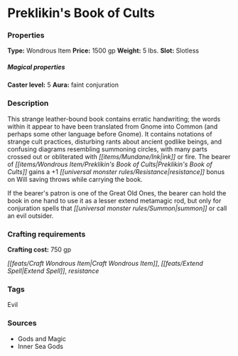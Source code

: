 ﻿---
Title: "Preklikin's Book of Cults"
Type: "Wondrous Item"
Price: "1500 gp"
Weight: "5 lbs."
Slot: "Slotless"
Caster level: "5"
Aura: "faint conjuration"
Description: |
  "This strange leather-bound book contains erratic handwriting; the words within it appear to have been translated from Gnome into Common (and perhaps some other language before Gnome). It contains notations of strange cult practices, disturbing rants about ancient godlike beings, and confusing diagrams resembling summoning circles, with many parts crossed out or obliterated with ink or fire. The bearer of _Preklikin's Book of Cults_ gains a +1 resistance bonus on Will saving throws while carrying the book.
  If the bearer's patron is one of the Great Old Ones, the bearer can hold the book in one hand to use it as a _lesser extend metamagic rod_, but only for conjuration spells that summon or call an evil outsider."
Crafting cost: "750 gp"
Sources: "['Gods and Magic', 'Inner Sea Gods']"
---

# Preklikin's Book of Cults

### Properties

**Type:** Wondrous Item **Price:** 1500 gp **Weight:** 5 lbs. **Slot:** Slotless

##### Magical properties

**Caster level:** 5 **Aura:** faint conjuration

### Description

This strange leather-bound book contains erratic handwriting; the words within it appear to have been translated from Gnome into Common (and perhaps some other language before Gnome). It contains notations of strange cult practices, disturbing rants about ancient godlike beings, and confusing diagrams resembling summoning circles, with many parts crossed out or obliterated with _[[items/Mundane/Ink|ink]]_ or fire. The bearer of _[[items/Wondrous Item/Preklikin's Book of Cults|Preklikin's Book of Cults]]_ gains a +1 _[[universal monster rules/Resistance|resistance]]_ bonus on Will saving throws while carrying the book.

If the bearer's patron is one of the Great Old Ones, the bearer can hold the book in one hand to use it as a lesser extend metamagic rod, but only for conjuration spells that _[[universal monster rules/Summon|summon]]_ or call an evil outsider.

### Crafting requirements

**Crafting cost:** 750 gp

_[[feats/Craft Wondrous Item|Craft Wondrous Item]]_, _[[feats/Extend Spell|Extend Spell]]_, _resistance_

### Tags

Evil

### Sources

* Gods and Magic
* Inner Sea Gods
